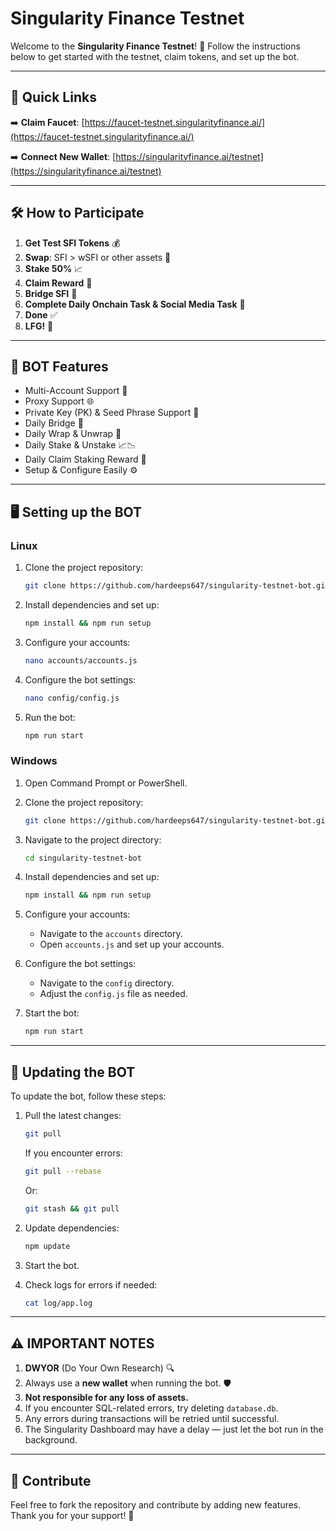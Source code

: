 # Singularity Finance Testnet

Welcome to the **Singularity Finance Testnet**! 🚀 Follow the instructions below to get started with the testnet, claim tokens, and set up the bot.

---

## 🌟 Quick Links

➡️ **Claim Faucet**: [https://faucet-testnet.singularityfinance.ai/](https://faucet-testnet.singularityfinance.ai/)

➡️ **Connect New Wallet**: [https://singularityfinance.ai/testnet](https://singularityfinance.ai/testnet)


---

## 🛠️ How to Participate

1. **Get Test SFI Tokens** 💰
2. **Swap**: SFI > wSFI or other assets 🔄
3. **Stake 50%** 📈
4. **Claim Reward** 🎉
5. **Bridge SFI** 🌉
6. **Complete Daily Onchain Task & Social Media Task** 📲
7. **Done** ✅
8. **LFG!** 🎯

---

## 🤖 BOT Features

- Multi-Account Support 👥
- Proxy Support 🌐
- Private Key (PK) & Seed Phrase Support 🔑
- Daily Bridge 🌉
- Daily Wrap & Unwrap 🔄
- Daily Stake & Unstake 📈📉
- Daily Claim Staking Reward 🎁
- Setup & Configure Easily ⚙️

---

## 🖥️ Setting up the BOT

### Linux

1. Clone the project repository:
   ```bash
   git clone https://github.com/hardeeps647/singularity-testnet-bot.git && cd singularity-testnet-bot
   ```

2. Install dependencies and set up:
   ```bash
   npm install && npm run setup
   ```

3. Configure your accounts:
   ```bash
   nano accounts/accounts.js
   ```

4. Configure the bot settings:
   ```bash
   nano config/config.js
   ```

5. Run the bot:
   ```bash
   npm run start
   ```

### Windows

1. Open Command Prompt or PowerShell.

2. Clone the project repository:
   ```bash
   git clone https://github.com/hardeeps647/singularity-testnet-bot.git
   ```

3. Navigate to the project directory:
   ```bash
   cd singularity-testnet-bot
   ```

4. Install dependencies and set up:
   ```bash
   npm install && npm run setup
   ```

5. Configure your accounts:
   - Navigate to the `accounts` directory.
   - Open `accounts.js` and set up your accounts.

6. Configure the bot settings:
   - Navigate to the `config` directory.
   - Adjust the `config.js` file as needed.

7. Start the bot:
   ```bash
   npm run start
   ```

---

## 🔄 Updating the BOT

To update the bot, follow these steps:

1. Pull the latest changes:
   ```bash
   git pull
   ```
   If you encounter errors:
   ```bash
   git pull --rebase
   ```
   Or:
   ```bash
   git stash && git pull
   ```

2. Update dependencies:
   ```bash
   npm update
   ```

3. Start the bot.

4. Check logs for errors if needed:
   ```bash
   cat log/app.log
   ```

---

## ⚠️ IMPORTANT NOTES

1. **DWYOR** (Do Your Own Research) 🔍
2. Always use a **new wallet** when running the bot. 🛡️
3. **Not responsible for any loss of assets.**
4. If you encounter SQL-related errors, try deleting `database.db`.
5. Any errors during transactions will be retried until successful.
6. The Singularity Dashboard may have a delay — just let the bot run in the background.

---

## 🌟 Contribute

Feel free to fork the repository and contribute by adding new features. Thank you for your support! 🙌
